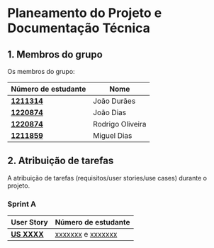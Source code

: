 # Planeamento do Projeto e Documentação Técnica

## 1. Membros do grupo

Os membros do grupo:

| Número de estudante              | Nome              |
|----------------------------------|-------------------|
| **[1211314](1211314/readme.md)** | João Durães |
| **[1220874](1220874/readme.md)** | João Dias       |
| **[1220874](1220874/readme.md)** | Rodrigo Oliveira        |
| **[1211859](1211859/readme.md)** | Miguel Dias      |

## 2. Atribuição de tarefas

A atribuição de tarefas (requisitos/user stories/use cases) durante o projeto.

### Sprint A

| User Story                              | Número de estudante                                         |
|-----------------------------------------|-------------------------------------------------------------|
| **[US XXXX](Sprint_A/us_XXXX/readme.md)** | [xxxxxxx](xxxxxxx/readme.md) e [xxxxxxx](xxxxxxx/readme.md) |
